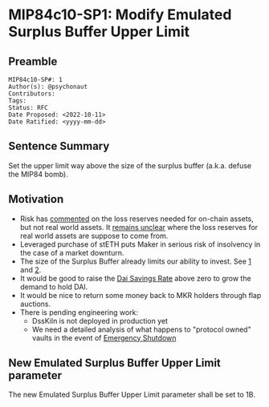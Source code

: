 # MIP84c10-SP1: Modify Emulated Surplus Buffer Upper Limit

## Preamble

````
MIP84c10-SP#: 1
Author(s): @psychonaut
Contributors:
Tags: 
Status: RFC
Date Proposed: <2022-10-11>
Date Ratified: <yyyy-mm-dd>
````

## Sentence Summary

Set the upper limit way above the size of the surplus buffer (a.k.a. defuse the MIP84 bomb).

## Motivation

* Risk has [commented](https://forum.makerdao.com/t/mip84-activate-protocol-owned-vault-emulation/17713/45) on the loss reserves needed for on-chain assets, but not real world assets. It [remains unclear](https://forum.makerdao.com/t/mip84-activate-protocol-owned-vault-emulation/17713/21) where the loss reserves for real world assets are suppose to come from.
* Leveraged purchase of stETH puts Maker in serious risk of insolvency in the case of a market downturn.
* The size of the Surplus Buffer already limits our ability to invest. See [1](https://forum.makerdao.com/t/makerdao-alm-forecast/16881) and [2](https://forum.makerdao.com/t/aggressive-growth-strategy/13958).
* It would be good to raise the [Dai Savings Rate](https://manual.makerdao.com/parameter-index/core/param-dai-savings-rate) above zero to grow the demand to hold DAI.
* It would be nice to return some money back to MKR holders through flap auctions.
* There is pending engineering work:
  * DssKiln is not deployed in production yet
  * We need a detailed analysis of what happens to "protocol owned" vaults in the event of [Emergency Shutdown](https://docs.makerdao.com/smart-contract-modules/shutdown)

## New Emulated Surplus Buffer Upper Limit parameter

The new Emulated Surplus Buffer Upper Limit parameter shall be set to 1B.